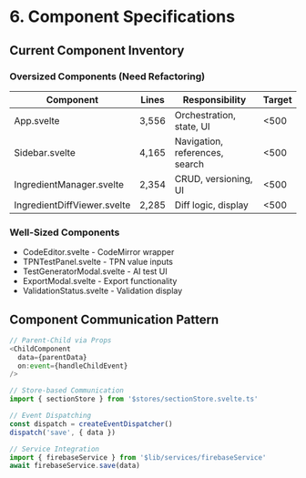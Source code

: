 # 6. Component Specifications

## Current Component Inventory

### Oversized Components (Need Refactoring)
| Component | Lines | Responsibility | Target |
|-----------|-------|---------------|---------|
| App.svelte | 3,556 | Orchestration, state, UI | <500 |
| Sidebar.svelte | 4,165 | Navigation, references, search | <500 |
| IngredientManager.svelte | 2,354 | CRUD, versioning, UI | <500 |
| IngredientDiffViewer.svelte | 2,285 | Diff logic, display | <500 |

### Well-Sized Components
- CodeEditor.svelte - CodeMirror wrapper
- TPNTestPanel.svelte - TPN value inputs
- TestGeneratorModal.svelte - AI test UI
- ExportModal.svelte - Export functionality
- ValidationStatus.svelte - Validation display

## Component Communication Pattern
```javascript
// Parent-Child via Props
<ChildComponent 
  data={parentData}
  on:event={handleChildEvent}
/>

// Store-based Communication
import { sectionStore } from '$stores/sectionStore.svelte.ts'

// Event Dispatching
const dispatch = createEventDispatcher()
dispatch('save', { data })

// Service Integration
import { firebaseService } from '$lib/services/firebaseService'
await firebaseService.save(data)
```
